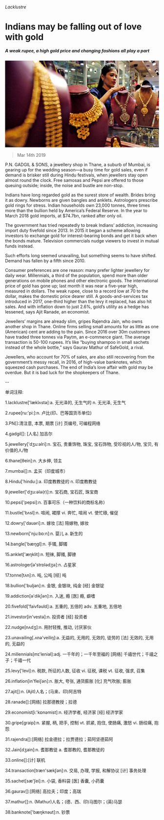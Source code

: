 ###### Lacklustre

# Indians may be falling out of love with gold 

##### A weak rupee, a high gold price and changing fashions all play a part 

![image](images/20190316_FNP002_0.jpg) 

> Mar 14th 2019 

P.N. GADGIL & SONS, a jewellery shop in Thane, a suburb of Mumbai, is gearing up for the wedding season—a busy time for gold sales, even if demand is brisker still during Hindu festivals, when jewellers stay open almost round the clock. Free samosas and Pepsi are offered to those queuing outside; inside, the noise and bustle are non-stop. 

Indians have long regarded gold as the surest store of wealth. Brides bring it as dowry. Newborns are given bangles and anklets. Astrologers prescribe gold rings for stress. Indian households own 23,000 tonnes, three times more than the bullion held by America’s Federal Reserve. In the year to March 2018 gold imports, at $74.7bn, ranked after only oil. 

The government has tried repeatedly to break Indians’ addiction, increasing import duty fivefold since 2013. In 2015 it began a scheme allowing investors to exchange gold for interest-bearing bonds and get it back when the bonds mature. Television commercials nudge viewers to invest in mutual funds instead. 

Such efforts long seemed unavailing, but something seems to have shifted. Demand has fallen by a fifth since 2010. 

Consumer preferences are one reason: many prefer lighter jewellery for daily wear. Millennials, a third of the population, spend more than older generations on mobile phones and other electronic goods. The international price of gold has gone up; last month it was near a five-year high, measured in dollars. The weak rupee, close to a record low at 70 to the dollar, makes the domestic price dearer still. A goods-and-services tax introduced in 2017, one-third higher than the levy it replaced, has also hit sales. And with inflation down to just 2.6%, gold’s utility as a hedge has lessened, says Ajit Ranade, an economist. 

Jewellers’ margins are already slim, gripes Rajendra Jain, who owns another shop in Thane. Online firms selling small amounts for as little as one (American) cent are adding to the pain. Since 2016 over 30m customers have traded three tonnes via Paytm, an e-commerce giant. The average transaction is 50-100 rupees. It’s like “buying shampoo in small sachets instead of the whole bottle,” says Gaurav Mathur of SafeGold, a rival. 

Jewellers, who account for 70% of sales, are also still recovering from the government’s messy recall, in 2016, of high-value banknotes, which squeezed cash purchases. The end of India’s love affair with gold may be overdue. But it is bad luck for the shopkeepers of Thane. 

-- 

 单词注释:

1.lacklustre['læklʌstә]:a. 无光泽的, 无生气的 n. 无光泽, 无生气 

2.rupee[ru:'pi:]:n. 卢比(印、巴等国货币单位) 

3.PN[]:清注意, 本票, 期票 [计] 页编号, 可编程网络 

4.gadgil[]: [人名] 加吉尔 

5.jewellery['dʒu:әlri]:n. 宝石, 贵重饰物, 珠宝, 宝石饰物, 受珍视的人/物, 宝贝, 有价值的人/物 

6.thane[θein]:n. 大乡绅, 领主 

7.mumbai[]:n. 孟买（印度城市） 

8.Hindu['hindu:]:a. 印度教教徒的 n. 印度教教徒 

9.jeweller['dʒu:әlә(r)]:n. 宝石商, 宝石匠, 珠宝商 

10.pepsi['pepsi]:n. 百事可乐（一种饮料的商标名称） 

11.bustle['bʌsl]:n. 喧闹, 裙撑 vi. 奔忙, 喧闹 vt. 使忙碌, 催促 

12.dowry['dauәri]:n. 嫁妆 [法] 陪嫁物, 嫁妆 

13.newborn['nju:bɒ:n]:n. 婴儿 a. 新生的 

14.bangle['bæŋgl]:n. 手镯, 脚镯 

15.anklet['æŋklit]:n. 短袜, 脚镯, 脚镣 

16.astrologer[ә'strɒlәdʒә]:n. 占星家 

17.tonne[tʌn]:n. 吨, 公吨 [经] 吨 

18.bullion['buljәn]:n. 金银, 金银块, 纯金 [经] 金银锭 

19.addiction[ә'dikʃәn]:n. 入迷, 瘾 [医] 瘾, 癖嗜 

20.fivefold['faivfәuld]:a. 五重的, 五倍的 adv. 五重地, 五倍地 

21.investor[in'vestә]:n. 投资者 [经] 投资者 

22.nudge[nʌdʒ]:n. 用肘轻推, 推动, 讨厌家伙 

23.unavailing[.ʌnә'veiliŋ]:a. 无益的, 无用的, 无效的, 徒劳的 [法] 无效的, 无用的, 无益的 

24.millennials[mɪ'leniəl]:adj. 一千年的；一千年至福的 [网络] 千禧世代；千禧之子；千禧一代 

25.levy['levi]:n. 税款, 所征的人数, 征收 vi. 征税, 课税 vt. 征收, 强求, 召集 

26.inflation[in'fleiʃәn]:n. 胀大, 夸张, 通货膨胀 [化] 充气吹胀; 膨胀 

27.ajit[]:n. (Ajit)人名；(马来、印)阿吉特 

28.ranade[]:[网络] 拉那德教授；拉德 

29.economist[i:'kɒnәmist]:n. 经济学者, 经济家 [经] 经济学家 

30.gripe[graip]:n. 紧握, 柄, 把手, 控制 vt. 抓紧, 抱住, 使肠痛, 激怒 vi. 肠绞痛, 抱怨 

31.rajendra[]:[网络] 拉金德拉；拉贾德拉；茹阿坚德茹阿 

32.Jain[dʒain]:n. 耆那教徒 a. 耆那教的, 耆那教徒的 

33.online[]:[计] 联机 

34.transaction[træn'sækʃәn]:n. 交易, 办理, 学报, 和解协议 [计] 事务处理 

35.sachet[sæ'ʃei]:n. 小袋, 香料袋 [医] 香囊, 小药囊 

36.gaurav[]:[网络] 高拉夫；印度；高瑞 

37.mathur[]:n. (Mathur)人名；(德、西、印)马图尔；(英)马瑟 

38.banknote['bæŋknәut]:n. 钞票 

